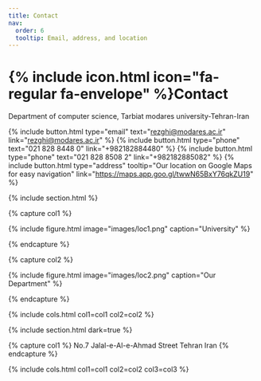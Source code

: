 ```yaml
---
title: Contact
nav:
  order: 6
  tooltip: Email, address, and location
---
```


# {% include icon.html icon="fa-regular fa-envelope" %}Contact

Department of computer science, Tarbiat modares university-Tehran-Iran

{%
  include button.html
  type="email"
  text="rezghi@modares.ac.ir"
  link="rezghi@modares.ac.ir"
%}
{%
  include button.html
  type="phone"
  text="021 828 8448 0"
  link="+982182884480"
%}
{%
  include button.html
  type="phone"
  text="021 828 8508 2"
  link="+982182885082"
%}
{%
  include button.html
  type="address"
  tooltip="Our location on Google Maps for easy navigation"
  link="https://maps.app.goo.gl/twwN65BxY76qkZU19"
%}

{% include section.html %}

{% capture col1 %}

{%
  include figure.html
  image="images/loc1.png"
  caption="University"
%}

{% endcapture %}

{% capture col2 %}

{%
  include figure.html
  image="images/loc2.png"
  caption="Our Department"
%}

{% endcapture %}

{% include cols.html col1=col1 col2=col2 %}

{% include section.html dark=true %}

{% capture col1 %}
No.7 
Jalal-e-Al-e-Ahmad Street
Tehran
Iran
{% endcapture %}

{% include cols.html col1=col1 col2=col2 col3=col3 %}

